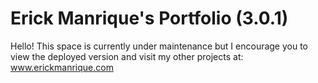# Erick Manrique's Portfolio (3.0.1)
Hello! This space is currently under maintenance but I encourage you to view the deployed version and visit my other projects at: 
www.erickmanrique.com
